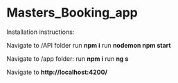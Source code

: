 # Masters_Booking_app

Installation instructions:

Navigate to /API folder
run **npm i**
run **nodemon npm start**

Navigate to /app folder:
run **npm i**
run **ng s**

Navigate to **http://localhost:4200/**
